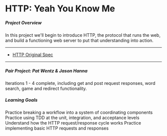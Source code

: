 # HTTP: Yeah You Know Me

##### Project Overview

In this project we'll begin to introduce HTTP, the protocol that runs the web, and build a functioning web server to put that understanding into action.

***

* [HTTP Original Spec](https://github.com/turingschool/curriculum/blob/master/source/projects/http_yeah_you_know_me.markdown)
***

##### Pair Project: Pat Wentz & Jason Hanna

Iterations 1 - 4 complete, including get and post request responses, word search, game and redirect functionality.  

##### Learning Goals

Practice breaking a workflow into a system of coordinating components
Practice using TDD at the unit, integration, and acceptance levels
Understand how the HTTP request/response cycle works
Practice implementing basic HTTP requests and responses
